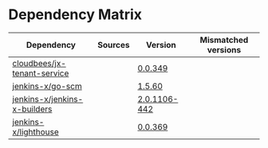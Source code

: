 # Dependency Matrix

Dependency | Sources | Version | Mismatched versions
---------- | ------- | ------- | -------------------
[cloudbees/jx-tenant-service](https://github.com/cloudbees/jx-tenant-service) |  | [0.0.349](https://github.com/cloudbees/jx-tenant-service/releases/tag/v0.0.349) | 
[jenkins-x/go-scm](https://github.com/jenkins-x/go-scm) |  | [1.5.60]() | 
[jenkins-x/jenkins-x-builders](https://github.com/jenkins-x/jenkins-x-builders) |  | [2.0.1106-442]() | 
[jenkins-x/lighthouse](https://github.com/jenkins-x/lighthouse) |  | [0.0.369]() | 
